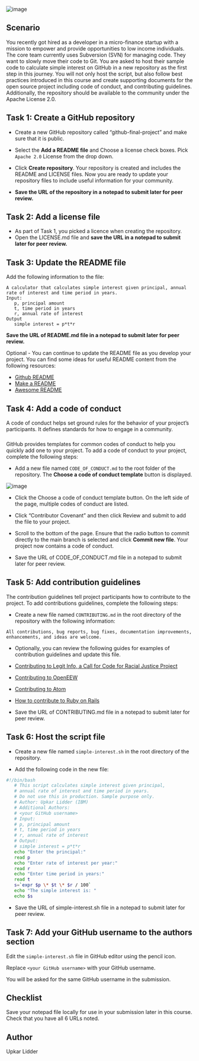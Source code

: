 ![image](https://github.com/AndreCoutinhom/IBM_Course_Git_Github_intro/assets/91290799/209d8ef6-86ab-4a29-bb6a-c4a7b265c0a6)

## Scenario

You recently got hired as a developer in a micro-finance startup with a mission to empower and provide opportunities to low income individuals. The core team currently uses Subversion (SVN) for managing code. They want to slowly move their code to Git. You are asked to host their sample code to calculate simple interest on GitHub in a new repository as the first step in this journey. You will not only host the script, but also follow best practices introduced in this course and create supporting documents for the open source project including code of conduct, and contributing guidelines. Additionally, the repository should be available to the community under the Apache License 2.0.

## Task 1: Create a GitHub repository

* Create a new GitHub repository called “github-final-project” and make sure that it is public.

* Select the **Add a README file** and Choose a license check boxes. Pick `Apache 2.0` License from the drop down.

* Click **Create repository**. Your repository is created and includes the README and LICENSE files. Now you are ready to update your repository files to include useful information for your community.

* **Save the URL of the repository in a notepad to submit later for peer review.**

## Task 2: Add a license file

* As part of Task 1, you picked a licence when creating the repository.
* Open the LICENSE.md file and **save the URL in a notepad to submit later for peer review.**

## Task 3: Update the README file

Add the following information to the file:

```
A calculator that calculates simple interest given principal, annual rate of interest and time period in years.
Input:
   p, principal amount
   t, time period in years
   r, annual rate of interest
Output
   simple interest = p*t*r
```

**Save the URL of README.md file in a notepad to submit later for peer review.**

Optional - You can continue to update the README file as you develop your project. You can find some ideas for useful README content from the following resources:

* [Github README](https://docs.github.com/en/github/creating-cloning-and-archiving-repositories/about-readmes)
* [Make a README](https://makeareadme.com/?utm_medium=Exinfluencer&utm_source=Exinfluencer&utm_content=000026UJ&utm_term=10006555&utm_id=NA-SkillsNetwork-Channel-SkillsNetworkCoursesIBMCD0131ENSkillsNetwork21-2023-01-01)
* [Awesome README](https://github.com/matiassingers/awesome-readme)

## Task 4: Add a code of conduct

A code of conduct helps set ground rules for the behavior of your project’s participants. It defines standards for how to engage in a community.

###

GitHub provides templates for common codes of conduct to help you quickly add one to your project. To add a code of conduct to your project, complete the following steps:

* Add a new file named `CODE_OF_CONDUCT.md` to the root folder of the repository. The **Choose a code of conduct template** button is displayed.

![image](https://github.com/AndreCoutinhom/IBM_Course_Git_Github_intro/assets/91290799/5c11838a-eef7-405f-b445-eed832cf72cc)

* Click the Choose a code of conduct template button. On the left side of the page, multiple codes of conduct are listed.

* Click “Contributor Covenant” and then click Review and submit to add the file to your project.

* Scroll to the bottom of the page. Ensure that the radio button to commit directly to the main branch is selected and click **Commit new file**. Your project now contains a code of conduct.

* Save the URL of CODE_OF_CONDUCT.md file in a notepad to submit later for peer review.

## Task 5: Add contribution guidelines

The contribution guidelines tell project participants how to contribute to the project. To add contributions guidelines, complete the following steps:

* Create a new file named `CONTRIBUTING.md` in the root directory of the repository with the following information:

`All contributions, bug reports, bug fixes, documentation improvements, enhancements, and ideas are welcome.`

* Optionally, you can review the following guides for examples of contribution guidelines and update this file.

* [Contributing to Legit Info, a Call for Code for Racial Justice Project](https://github.com/Call-for-Code-for-Racial-Justice/Legit-Info/blob/main/CONTRIBUTING.md)
* [Contributing to OpenEEW](https://github.com/openeew/openeew/blob/master/CONTRIBUTING.md)
* [Contributing to Atom](https://github.com/atom/atom/blob/master/CONTRIBUTING.md)
* [How to contribute to Ruby on Rails](https://github.com/rails/rails/blob/main/CONTRIBUTING.md)

* Save the URL of CONTRIBUTING.md file in a notepad to submit later for peer review.

## Task 6: Host the script file

* Create a new file named `simple-interest.sh` in the root directory of the repository.

* Add the following code in the new file:

``` bash
#!/bin/bash
   # This script calculates simple interest given principal,
   # annual rate of interest and time period in years.
   # Do not use this in production. Sample purpose only.
   # Author: Upkar Lidder (IBM)
   # Additional Authors:
   # <your GitHub username>
   # Input:
   # p, principal amount
   # t, time period in years
   # r, annual rate of interest
   # Output:
   # simple interest = p*t*r
   echo "Enter the principal:"
   read p
   echo "Enter rate of interest per year:"
   read r
   echo "Enter time period in years:"
   read t
   s=`expr $p \* $t \* $r / 100`
   echo "The simple interest is: "
   echo $s
```
* Save the URL of simple-interest.sh file in a notepad to submit later for peer review.

## Task 7: Add your GitHub username to the authors section

Edit the `simple-interest.sh` file in GitHub editor using the pencil icon.

Replace `<your GitHub username>` with your GitHub username.

You will be asked for the same GitHub username in the submission.

## Checklist
Save your notepad file locally for use in your submission later in this course. Check that you have all 6 URLs noted.

## Author
Upkar Lidder



